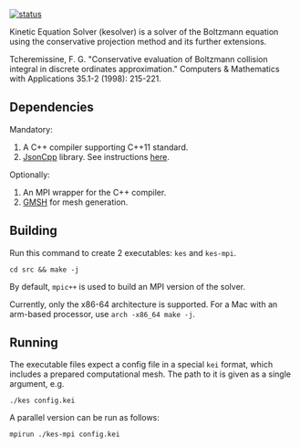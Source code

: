 [![status](https://github.com/olegrog/kesolver/actions/workflows/ubuntu.yml/badge.svg)](https://github.com/olegrog/kesolver/actions/workflows/ubuntu.yml)

Kinetic Equation Solver (kesolver) is a solver of the Boltzmann equation
using the conservative projection method and its further extensions.

Tcheremissine, F. G. "Conservative evaluation of Boltzmann collision integral in discrete
ordinates approximation." Computers & Mathematics with Applications 35.1-2 (1998): 215-221.

## Dependencies

Mandatory:

1. A C++ compiler supporting C++11 standard.
2. [JsonCpp](https://github.com/open-source-parsers/jsoncpp) library.
See instructions [here](JsonCpp/README.md).

Optionally:

1. An MPI wrapper for the C++ compiler.
2. [GMSH](https://gmsh.info/) for mesh generation.

## Building

Run this command to create 2 executables: `kes` and `kes-mpi`.

```shell
cd src && make -j
```

By default, `mpic++` is used to build an MPI version of the solver.

Currently, only the x86-64 architecture is supported.
For a Mac with an arm-based processor, use `arch -x86_64 make -j`.

## Running

The executable files expect a config file in a special `kei` format,
which includes a prepared computational mesh.
The path to it is given as a single argument, e.g.

```shell
./kes config.kei
```

A parallel version can be run as follows:

```shell
mpirun ./kes-mpi config.kei
```

